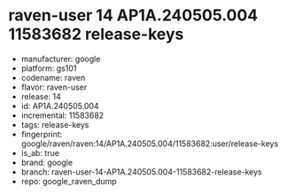 # raven-user 14 AP1A.240505.004 11583682 release-keys
- manufacturer: google
- platform: gs101
- codename: raven
- flavor: raven-user
- release: 14
- id: AP1A.240505.004
- incremental: 11583682
- tags: release-keys
- fingerprint: google/raven/raven:14/AP1A.240505.004/11583682:user/release-keys
- is_ab: true
- brand: google
- branch: raven-user-14-AP1A.240505.004-11583682-release-keys
- repo: google_raven_dump

